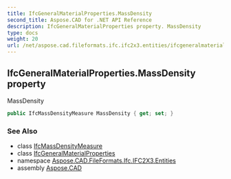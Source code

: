```yaml
---
title: IfcGeneralMaterialProperties.MassDensity
second_title: Aspose.CAD for .NET API Reference
description: IfcGeneralMaterialProperties property. MassDensity
type: docs
weight: 20
url: /net/aspose.cad.fileformats.ifc.ifc2x3.entities/ifcgeneralmaterialproperties/massdensity/
---
```

## IfcGeneralMaterialProperties.MassDensity property

MassDensity

```csharp
public IfcMassDensityMeasure MassDensity { get; set; }
```

### See Also

* class [IfcMassDensityMeasure](../../../aspose.cad.fileformats.ifc.ifc2x3.types/ifcmassdensitymeasure/)
* class [IfcGeneralMaterialProperties](../)
* namespace [Aspose.CAD.FileFormats.Ifc.IFC2X3.Entities](../../ifcgeneralmaterialproperties/)
* assembly [Aspose.CAD](../../../)


